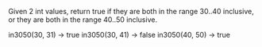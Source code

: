 Given 2 int values, return true if they are both in the range 30..40 inclusive, or they are both in the range 40..50 inclusive.


in3050(30, 31) → true
in3050(30, 41) → false
in3050(40, 50) → true
